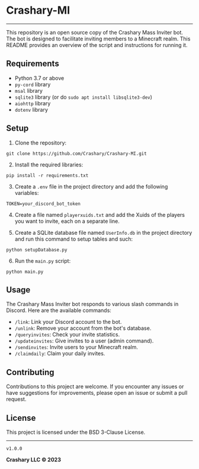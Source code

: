# Crashary-MI
---
This repository is an open source copy of the Crashary Mass Inviter bot. The bot is designed to facilitate inviting members to a Minecraft realm. This README provides an overview of the script and instructions for running it.

## Requirements
- Python 3.7 or above
- `py-cord` library
- `msal` library
- `sqlite3` library (or do ```sudo apt install libsqlite3-dev```)
- `aiohttp` library
- `dotenv` library

## Setup

1. Clone the repository:
```
git clone https://github.com/Crashary/Crashary-MI.git
```

2. Install the required libraries:
```
pip install -r requirements.txt
```

3. Create a `.env` file in the project directory and add the following variables:
```
TOKEN=your_discord_bot_token
```

4. Create a file named `playerxuids.txt` and add the Xuids of the players you want to invite, each on a separate line.

5. Create a SQLite database file named `UserInfo.db` in the project directory and run this command to setup tables and such:
```
python setupDatabase.py
```

6. Run the `main.py` script:
```
python main.py
```

## Usage

The Crashary Mass Inviter bot responds to various slash commands in Discord. Here are the available commands:

- `/link`: Link your Discord account to the bot.
- `/unlink`: Remove your account from the bot's database.
- `/queryinvites`: Check your invite statistics.
- `/updateinvites`: Give invites to a user (admin command).
- `/sendinvites`: Invite users to your Minecraft realm.
- `/claimdaily`: Claim your daily invites.

## Contributing

Contributions to this project are welcome. If you encounter any issues or have suggestions for improvements, please open an issue or submit a pull request.

## License

This project is licensed under the BSD 3-Clause License.

---
``v1.0.0`` 

**Crashary LLC © 2023**
